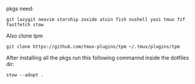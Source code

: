 pkgs need:
```
git lazygit neovim starship zoxide atuin fish nushell yazi tmux fzf fastfetch stow
```
Also clone tpm
```
git clone https://github.com/tmux-plugins/tpm ~/.tmux/plugins/tpm
```
After installing all the pkgs run this following commannd inside the dotfiles dir:
```
stow --adopt .
```
